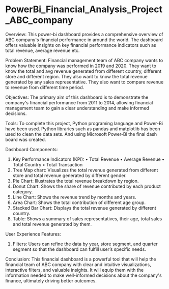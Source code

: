 # PowerBi_Financial_Analysis_Project_ABC_company

Overview: 
This power-bi dashboard provides a comprehensive overview of ABC company's financial performance in around the world. The dashboard offers valuable insights on key financial performance indicators such as total revenue, average revenue etc.

Problem Statement: Financial management team of ABC company wants to know how the company was performed in 2019 and 2020. They want to know the total and avg revenue generated from different country, different store and different region. They also want to know the total revenue generated by any sales representative. They also want to compare revenue to revenue from different time period.

Objectives: The primary aim of this dashboard is to demonstrate the company's financial performance from 2011 to 2014, allowing financial management team to gain a clear understanding and make informed decisions.

Tools: To complete this project, Python programing language and Power-Bi have been used. Python libraries such as pandas and matplotlib has been used to clean the data sets. And using Microsoft Power-Bi the final dash board was created.

Dashboard Components:
1. Key Performance Indicators (KPI):
•	Total Revenue
•	Average Revenue
•	Total Country
•	Total Transaction
2. Tree Map chart: Visualizes the total revenue generated from different store and total revenue generated by different gender.
3. Pie Chart: Illustrates the total revenue breakdown by region.
4. Donut Chart: Shows the share of revenue contributed by each product category.
5. Line Chart: Shows the revenue trend by months and years.
6. Area Chart: Shows the total contribution of different age group.
7. Stacked Bar Chart: Displays the total revenue generated by different country.
8. Table: Shows a summary of sales representatives, their age, total sales and total revenue generated by them.

User Experience Features:
1. Filters: Users can refine the data by year, store segment, and quarter segment so that the dashboard can fulfill user’s specific needs.

Conclusion: This financial dashboard is a powerful tool that will help the financial team of ABC company with clear and intuitive visualizations, interactive filters, and valuable insights. It will equip them with the information needed to make well-informed decisions about the company's finance, ultimately driving better outcomes.
